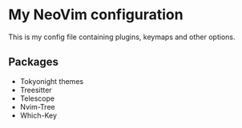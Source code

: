 # My NeoVim configuration

This is my config file containing plugins, keymaps and other options.

## Packages

- Tokyonight themes
- Treesitter
- Telescope
- Nvim-Tree
- Which-Key
